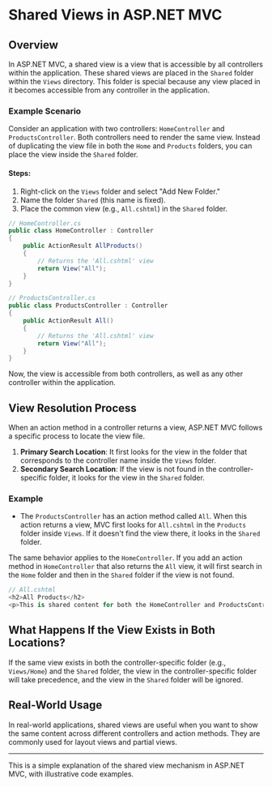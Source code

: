 
# Shared Views in ASP.NET MVC

## Overview

In ASP.NET MVC, a shared view is a view that is accessible by all controllers within the application. These shared views are placed in the `Shared` folder within the `Views` directory. This folder is special because any view placed in it becomes accessible from any controller in the application.

### Example Scenario

Consider an application with two controllers: `HomeController` and `ProductsController`. Both controllers need to render the same view. Instead of duplicating the view file in both the `Home` and `Products` folders, you can place the view inside the `Shared` folder.

#### Steps:
1. Right-click on the `Views` folder and select "Add New Folder."
2. Name the folder `Shared` (this name is fixed).
3. Place the common view (e.g., `All.cshtml`) in the `Shared` folder.

```csharp
// HomeController.cs
public class HomeController : Controller
{
    public ActionResult AllProducts()
    {
        // Returns the 'All.cshtml' view
        return View("All");
    }
}

// ProductsController.cs
public class ProductsController : Controller
{
    public ActionResult All()
    {
        // Returns the 'All.cshtml' view
        return View("All");
    }
}
```

Now, the view is accessible from both controllers, as well as any other controller within the application.

## View Resolution Process

When an action method in a controller returns a view, ASP.NET MVC follows a specific process to locate the view file.

1. **Primary Search Location**: It first looks for the view in the folder that corresponds to the controller name inside the `Views` folder.
2. **Secondary Search Location**: If the view is not found in the controller-specific folder, it looks for the view in the `Shared` folder.

### Example

- The `ProductsController` has an action method called `All`. When this action returns a view, MVC first looks for `All.cshtml` in the `Products` folder inside `Views`. If it doesn't find the view there, it looks in the `Shared` folder.

The same behavior applies to the `HomeController`. If you add an action method in `HomeController` that also returns the `All` view, it will first search in the `Home` folder and then in the `Shared` folder if the view is not found.

```csharp
// All.cshtml
<h2>All Products</h2>
<p>This is shared content for both the HomeController and ProductsController.</p>
```

## What Happens If the View Exists in Both Locations?

If the same view exists in both the controller-specific folder (e.g., `Views/Home`) and the `Shared` folder, the view in the controller-specific folder will take precedence, and the view in the `Shared` folder will be ignored.

## Real-World Usage

In real-world applications, shared views are useful when you want to show the same content across different controllers and action methods. They are commonly used for layout views and partial views.

---

This is a simple explanation of the shared view mechanism in ASP.NET MVC, with illustrative code examples.
